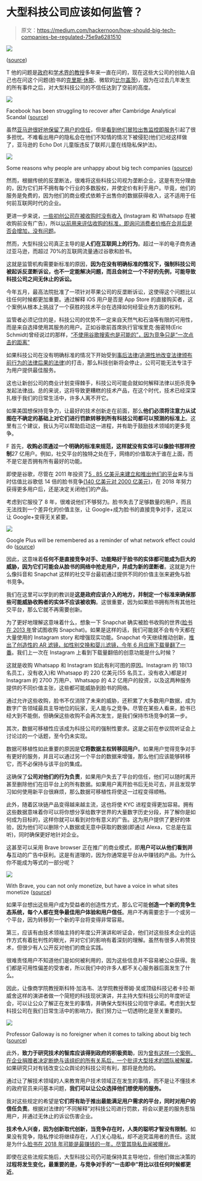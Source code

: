 # 大型科技公司应该如何监管？

> 原文：<https://medium.com/hackernoon/how-should-big-tech-companies-be-regulated-75e9a6281510>

![](img/b3d796b13a190e7defed320103c92853.png)

([source](https://www.technologyreview.com/s/613628/big-tech-breakup-regulation-antitrust-apple-amazon-google-facebook-doj-ftc-policy/))

T 他的问题是[政府](https://eugdpr.org/)和[学术界的教授](https://www.marketwatch.com/story/has-big-tech-gotten-too-big-for-our-own-good-2018-07-02)多年来一直在问的，现在这些大公司的创始人自己也在问这个问题(脸书的[克里斯·休斯](https://www.nytimes.com/2019/05/09/opinion/sunday/chris-hughes-facebook-zuckerberg.html)、微软的[比尔盖茨](https://edition.cnn.com/2019/06/24/tech/bill-gates-big-tech-regulation/index.html))，因为在过去几年发生的所有事件之后，对大型科技公司的不信任达到了空前的高度。

![](img/e74c2a80c4445a04e4e1e756e90d39c3.png)

Facebook has been struggling to recover after Cambridge Analytical Scandal ([source](https://www.nbcnews.com/business/consumer/trust-facebook-has-dropped-51-percent-cambridge-analytica-scandal-n867011))

虽然[亚马逊很好地保留了用户的信任](https://www.vox.com/the-goods/2018/10/25/18022956/amazon-trust-survey-american-institutions-ranked-georgetown)，但是[看到他们冒险出售监控即服务](https://onezero.medium.com/amazon-is-watching-d51b20f1668a)引起了很多担忧。不难看出用户的隐私会在他们不知情的情况下被侵犯(他们已经这样做了，亚马逊的 Echo Dot 儿童版违反了联邦儿童在线隐私保护法)。

![](img/4e1f230b360f3a98725a36dd52488ca0.png)

Some reasons why people are unhappy about big tech companies ([source](https://www.technologyreview.com/s/613628/big-tech-breakup-regulation-antitrust-apple-amazon-google-facebook-doj-ftc-policy/))

然而，根据传统的反垄断法，很难将这些科技公司视为垄断企业，这是有充分理由的，因为它们并不拥有每个行业的多数股权，并使定价有利于用户。毕竟，他们的服务是免费的，因为他们的商业模式依赖于出售你的数据获得收入，这不适用于任何前互联网时代的企业。

更进一步来说，[一些初创公司在被收购时没有收入](https://www.washingtonpost.com/outlook/2018/09/28/case-breaking-up-facebook-instagram/?noredirect=on&utm_term=.3280c7b770fc) (Instagram 和 Whatsapp 在被收购前没有广告)，所以[以前用来评估收购的标准，即询问消费者价格在合并后是否会增加，没有问题](https://www.washingtonpost.com/outlook/2018/09/28/case-breaking-up-facebook-instagram/?noredirect=on&utm_term=.3280c7b770fc)。

然而，大型科技公司真正主导的是**人们在互联网上的行为**。超过一半的电子商务通过亚马逊，而超过 70%的互联网流量通过谷歌和脸书。

这就是监管机构需要新标准的原因，**因为在没有明确标准的情况下，强制科技公司被起诉反垄断诉讼，也不一定能解决问题，而且会树立一个不好的先例，可能导致科技公司之间无休止的诉讼。**

今年五月，最高法院批准了一项针对苹果公司的反垄断诉讼，这使得这个问题比以往任何时候都更加重要。通过解释 iOS 用户是否是 App Store 的直接购买者，这个案例从根本上挑战了一个获胜的技术平台在选择如何经营业务方面的权利。

监管者必须记住的是，科技公司的优势不一定来自天然气和石油等有限的可用性，而是来自选择使用其服务的用户。正如谷歌前首席执行官埃里克·施密特(Eric Schmidt)曾经说过的那样，[“不使用谷歌搜索也是可能的”，因为竞争只是“一次点击的距离”](https://www.nbcbayarea.com/blogs/press-here/Schmidt-on-Antitrust-Competition-is-One-Click-Away-130300333.html)

如果科技公司在没有明确标准的情况下开始受到[事后法律(追溯性地改变法律颁布前行为的法律后果的法律)](https://en.wikipedia.org/wiki/Ex_post_facto_law)的打击，那么科技创新将会停止，公司可能无法专注于为用户提供最佳服务。

这也让新创公司的商业计划变得棘手，科技公司可能会就如何解释法律以扼杀竞争发起法律战。总的来说，这将导致更糟糕的技术产品，在这个时代，技术已经深深扎根于我们的日常生活中，许多人离不开它。

如果美国想保持竞争力，让最好的技术创新走在前面，那么**他们必须将注意力从试图在不确定的基础上对它们进行罚款转移到所有科技公司都可以预测的标准上**。这里有三个建议，我认为可以帮助启动这一进程，并有助于鼓励技术领域的更多竞争。

F 首先，**收购必须通过一个明确的标准来规范，这样就没有实体可以像脸书那样控制**27 亿用户。例如，社交平台的独特之处在于，网络的价值取决于谁在上面，而不是它是否拥有所有最好的功能。

即使是谷歌，尽管在 2011 年投资了[5 . 85 亿美元来建立和推出他们的平台](https://www.forbes.com/sites/bruceupbin/2011/06/30/google-cost-585-million-to-build-or-what-rupert-paid-for-myspace/#5a8ef44861d8)来与当时估值比谷歌低 14 倍的脸书竞争[(140 亿美元对 2000 亿美元)](https://mashable.com/2015/08/02/google-plus-history/)，在 2018 年努力获得更多用户后，还是决定关闭他们的产品。

考虑到它服役了 8 年，很难说他们不够努力。脸书失去了足够数量的用户，而且无法找到一个差异化的价值主张，让 Google+成为脸书的直接竞争对手，这足以让 Google+变得无关紧要。

![](img/6ccc7836a261b7304dc36e610eaee2a5.png)

Google Plus will be remembered as a reminder of what network effect could do ([source](https://bakdigital.co.uk/social-media/google-security-breach/))

因此，这意味着**任何不是直接竞争对手、功能略好于脸书的实体都可能成为巨大的威胁，因为它们可能会从脸书的网络中抢走用户，并成为新的垄断者**。这就是为什么像抖音和 Snapchat 这样的社交平台最初通过提供不同的价值主张来避免与脸书竞争。

我们在这里可以学到的教训是**这是政府应该介入的地方，并制定一个标准来确保那些可能威胁收购者的实体不应该被收购**。这很重要，因为如果脸书拥有所有其他社交平台，那么它就不再需要创新。

为了更好地理解这意味着什么，想象一下 Snapchat 确实被脸书收购的世界([脸书在 2013 年](https://www.businessinsider.com/facebook-approached-snap-in-2016-to-discuss-acquisition-2018-12)曾试图收购 Snapchat)。如果是这样的话，我们可能就不会有今天都在大量使用的 Instagram story 和增强现实功能。Snapchat 今天继续推动创新，[推出了创造性的 AR 滤镜，如性别交换和婴儿滤镜，今年 6 月应用下载量翻了一番](https://onezero.medium.com/snapchats-gender-swap-and-baby-filters-doubled-downloads-of-the-app-40a633c02ff0)。我们上一次在 Instagram 上看到下载量翻倍的创意功能是什么时候？

这就是收购 Whatsapp 和 Instagram 如此有利可图的原因。Instagram 的 1B(13 名员工，没有收入)和 Whatsapp 的 220 亿美元(55 名员工，没有收入)都是对 Instagram 的 2700 万用户、Whatsapp 的 4.2 亿用户的投资，以及这两种服务提供的不同价值主张，这些都可能威胁到脸书的网络。

通过允许这些收购，脸书不仅消除了未来的威胁，还积累了大多数用户数据，成为数字广告领域最具主导地位的玩家，无人能与之竞争。尽管在某些人看来，脸书已经大到不能倒，但确保这些收购不会再次发生，是我们保持市场竞争的第一步。

其次，数据可移植性应该成为科技公司的强制性要求。这是之前在参议院听证会上讨论过的一个话题，至今仍未实现。

数据可移植性如此重要的原因是**它将数据主权转移回用户**。如果用户觉得竞争对手有更好的服务，并且可以通过另一个平台的数据来增强，那么他们应该能够转移它，而不必保持与该平台的集成。

这确保了**公司对他们的行为负责**，如果用户失去了平台的信任，他们可以随时离开甚至删除他们在旧平台上的所有数据。如果用户离开脸书后无处可去，并且发现学习如何使用新平台很麻烦，那么数据可移植性将使这一过程变得顺畅。

此外，随着区块链产品变得越来越主流，这也将使 KYC 进程变得更加容易。拥有这些数据意味着你可以将你想分享给数字世界的大量数字历史分段，并了解你是如何成为目标的，这样你就可以看到对你有意义的广告。这为用户提供了更好的体验，因为他们可以删除个人数据或无意中获取的数据(即通过 Alexa，它总是在监听)，同时确保更好地针对企业。

这甚至可以采用 Brave browser 正在推广的商业模式，即**用户可以从他们看到并与**互动的广告中获利。这是有道理的，因为你通常是平台从中赚钱的产品。为什么你不能成为等式的一部分呢？

![](img/7afd2fa1839030aa4a2c4dcf3825a7b6.png)

With Brave, you can not only monetize, but have a voice in what sites monetize ([source](https://brave.com/creators/))

如果平台想出这些用户成为受益者的创造性方式，那么它可能**创造一个新的竞争生态系统，每个人都在竞争最佳用户体验和用户信任**。用户不再需要忠于一个或另一个平台，因为转移到一个新的平台将变得非常容易。

第三，应该有由技术领袖主持的年度公开演讲和听证会，他们对这些技术企业的运作方式有着批判性的眼光，并对它们的影响有着深刻的理解。虽然有很多人称赞技术，但很少有人公开反对他们的商业实践。

很难责怪用户不知道他们是如何被利用的，因为这些信息并不容易被公众获得。我们都是可用性偏差的受害者，所以我们中的许多人都不关心服务器后面发生了什么。

因此，让像商学院教授斯科特·加洛韦、法学院教授蒂姆·吴或顶级科技记者卡拉·斯威舍这样的演讲者做一个简短的科技现状演讲，并主持大型科技公司的年度听证会，可以让公众了解正在发生的事情，并确保大型科技公司信守承诺。考虑到大型科技公司在我们日常生活中的影响力，我们努力让一切透明化是至关重要的。

![](img/0668f84e640e0f605f31e96150b8c378.png)

Professor Galloway is no foreigner when it comes to talking about big tech ([source](https://www.google.com/search?q=scott+galloway+big+tech&rlz=1C5CHFA_enUS710US710&oq=scott+galloway+big+tech&aqs=chrome..69i57l2j69i60l2j69i61l2.3390j0j7&sourceid=chrome&ie=UTF-8))

此外，**致力于研究技术的智库应该得到政府的积极资助**，因为[曾有这样一个案例，在企业捐赠者决定断绝与该组织的所有关系后，一个批评大型技术的团队被解雇](https://www.washingtonpost.com/news/posteverything/wp/2017/08/31/i-criticized-google-it-got-me-fired-thats-how-corporate-power-works/?utm_term=.5b4258c5d6b2)。如果研究只对有钱改变公众舆论的科技公司有利，那将是危险的。

通过让了解技术领域的人来教育用户技术领域正在发生的事情，而不是让不懂技术的政府官员来问基本问题，**我们可以让公众选择他们想使用的服务。**

我对这些规定的希望是**它们将有助于推出最能满足用户需求的平台，同时对用户的信任负责**。根据对法律的“不同解释”对科技公司进行罚款，将会以更差的服务惹恼用户，并通过无休止的诉讼伤害企业。

**技术令人兴奋，因为创新取代创新，当竞争存在时，人类的聪明才智没有限制**。如果没有竞争，隐私悖论将继续存在，人们关心隐私，却不追究滥用者的责任。这就是为什么[脸书在 2018 年可能是最赚钱的一年，尽管其隐私丑闻被曝光](https://www.thearticle.com/we-all-mistrust-facebook-yet-we-go-on-using-it-why)。

即使在这些法规实施后，大型科技公司仍可能保持其主导地位，但他们做出决策的**过程将发生变化，最重要的是，与竞争对手的“一击即中”将比以往任何时候都更近**。